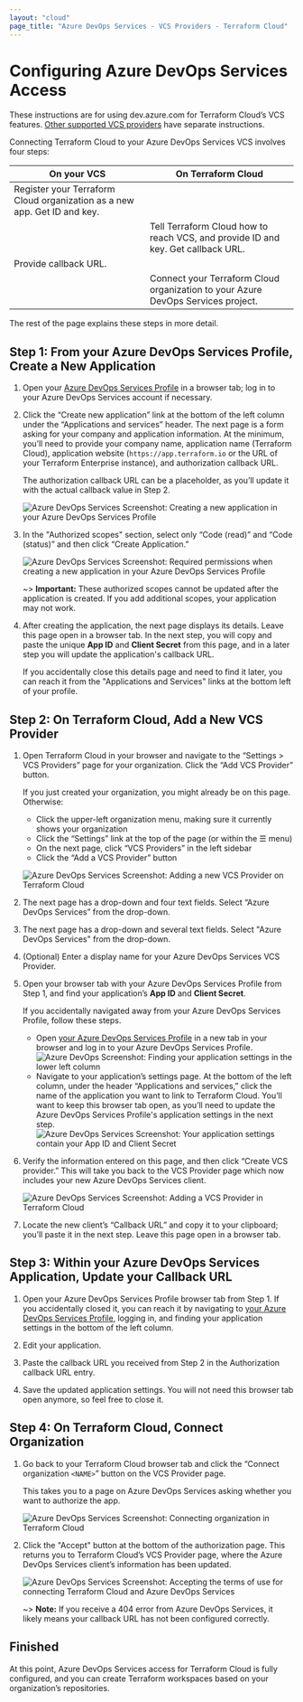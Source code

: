 ```yaml
---
layout: "cloud"
page_title: "Azure DevOps Services - VCS Providers - Terraform Cloud"
---
```


# Configuring Azure DevOps Services Access

These instructions are for using dev.azure.com for Terraform Cloud’s VCS features. [Other supported VCS providers](./index.html) have separate instructions.

Connecting Terraform Cloud to your Azure DevOps Services VCS involves four steps:

On your VCS | On Terraform Cloud
--|--
Register your Terraform Cloud organization as a new app. Get ID and key. | &nbsp;
&nbsp; | Tell Terraform Cloud how to reach VCS, and provide ID and key. Get callback URL.
Provide callback URL. | &nbsp;
&nbsp; | Connect your Terraform Cloud organization to your Azure DevOps Services project.

The rest of the page explains these steps in more detail.

## Step 1: From your Azure DevOps Services Profile, Create a New Application

1. Open your [Azure DevOps Services Profile](https://aex.dev.azure.com) in a browser tab; log in to your Azure DevOps Services account if necessary.

2. Click the “Create new application” link at the bottom of the left column under the “Applications and services” header. The next page is a form asking for your company and application information. At the minimum, you’ll need to provide your company name, application name (Terraform Cloud), application website (`https://app.terraform.io` or the URL of your Terraform Enterprise instance), and authorization callback URL.
    
    The authorization callback URL can be a placeholder, as you’ll update it with the actual callback value in Step 2.

    ![Azure DevOps Services Screenshot: Creating a new application in your Azure DevOps Services Profile](./images/azure-dev-ops-01-register-application.png)

3. In the "Authorized scopes" section, select only “Code (read)” and “Code (status)” and then click “Create Application.”

    ![Azure DevOps Services Screenshot: Required permissions when creating a new application in your Azure DevOps Services Profile](./images/azure-dev-ops-02-create-app-permissions.png)

    ~> **Important:** These authorized scopes cannot be updated after the application is created. If you add additional scopes, your application may not work.

4. After creating the application, the next page displays its details. Leave this page open in a browser tab. In the next step, you will copy and paste the unique **App ID** and **Client Secret** from this page, and in a later step you will update the application's callback URL.

    If you accidentally close this details page and need to find it later, you can reach it from the "Applications and Services" links at the bottom left of your profile.

## Step 2: On Terraform Cloud, Add a New VCS Provider

1. Open Terraform Cloud in your browser and navigate to the “Settings > VCS Providers” page for your organization. Click the “Add VCS Provider” button.

    If you just created your organization, you might already be on this page. Otherwise:
    - Click the upper-left organization menu, making sure it currently shows your organization
    - Click the “Settings” link at the top of the page (or within the &#9776; menu)
    - On the next page, click “VCS Providers” in the left sidebar
    - Click the “Add a VCS Provider” button

    ![Azure DevOps Services Screenshot: Adding a new VCS Provider on Terraform Cloud](./images/azure-dev-ops-03-vcs-settings.png)

2. The next page has a drop-down and four text fields. Select “Azure DevOps Services” from the drop-down.

2. The next page has a drop-down and several text fields. Select "Azure DevOps Services" from the drop-down.

3. (Optional) Enter a display name for your Azure DevOps Services VCS Provider.

4. Open your browser tab with your Azure DevOps Services Profile from Step 1, and find your application’s **App ID** and **Client Secret**.

    If you accidentally navigated away from your Azure DevOps Services Profile, follow these steps.
    - Open [your Azure DevOps Services Profile](https://aex.dev.azure.com) in a new tab in your browser and log in to your Azure DevOps Services Profile. 
    ![Azure DevOps Screenshot: Finding your application settings in the lower left column](./images/azure-dev-ops-04-apps-and-services.png)
    - Navigate to your application’s settings page. At the bottom of the left column, under the header “Applications and services,” click the name of the application you want to link to Terraform Cloud. You’ll want to keep this browser tab open, as you’ll need to update the Azure DevOps Services Profile's application settings in the next step.
    ![Azure DevOps Services Screenshot: Your application settings contain your App ID and Client Secret](./images/azure-dev-ops-05-application-settings.png)

5. Verify the information entered on this page, and then click “Create VCS provider.” This will take you back to the VCS Provider page which now includes your new Azure DevOps Services client.

    ![Azure DevOps Services Screenshot: Adding a VCS Provider in Terraform Cloud](./images/azure-dev-ops-06-add-vcs-provider.png)

6. Locate the new client’s “Callback URL” and copy it to your clipboard; you’ll paste it in the next step. Leave this page open in a browser tab.

## Step 3: Within your Azure DevOps Services Application, Update your Callback URL

1. Open your Azure DevOps Services Profile browser tab from Step 1. If you accidentally closed it, you can reach it by navigating to [your Azure DevOps Services Profile](https://aex.dev.azure.com), logging in, and finding your application settings in the bottom of the left column.

2. Edit your application. 

3. Paste the callback URL you received from Step 2 in the Authorization callback URL entry. 

4. Save the updated application settings. You will not need this browser tab open anymore, so feel free to close it.

## Step 4: On Terraform Cloud, Connect Organization

1. Go back to your Terraform Cloud browser tab and click the “Connect organization `<NAME>`” button on the VCS Provider page.

    This takes you to a page on Azure DevOps Services asking whether you want to authorize the app. 

    ![Azure DevOps Services Screenshot: Connecting organization in Terraform Cloud](./images/azure-dev-ops-07-connect-organization.png)

2. Click the "Accept" button at the bottom of the authorization page. This returns you to Terraform Cloud’s VCS Provider page, where the Azure DevOps Services client’s information has been updated.

    ![Azure DevOps Services Screenshot: Accepting the terms of use for connecting Terraform Cloud and Azure DevOps Services](./images/azure-dev-ops-08-grant-access.png)

    ~> **Note:** If you receive a 404 error from Azure DevOps Services, it likely means your callback URL has not been configured correctly.

## Finished

At this point, Azure DevOps Services access for Terraform Cloud is fully configured, and you can create Terraform workspaces based on your organization’s repositories.
